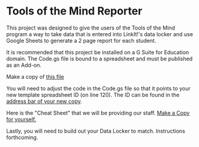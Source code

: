 # Tools of the Mind Reporter
This project was designed to give the users of the Tools of the Mind program a way to take data that is entered into LinkIt!'s data locker and use Google Sheets to generate a 2 page report for each student.

It is recommended that this project be installed on a G Suite for Education domain. The Code.gs file is bound to a spreadsheet and must be published as an Add-on.

Make a copy of [this file](https://docs.google.com/spreadsheets/d/1uf8wSzkYpPbh-Cx0ouFeJDPsKMb_5IJoMPVzH35fn4A/copy) 

You will need to adjust the code in the Code.gs file so that it points to your new template spreadsheet ID (on line 120). The ID can be found in the [address bar of your new copy](https://wiki.mozilla.org/images/9/91/Google_Spreadsheet_Key_from_url.png).

Here is the "Cheat Sheet" that we will be providing our staff. [Make a Copy for yourself.](https://docs.google.com/document/d/1d2F3UAPXfNR7m0_6u93Y2RUvdIe6dFhsLBPaCM_LdRA/copy)

Lastly, you will need to build out your Data Locker to match.
Instructions forthcoming.
